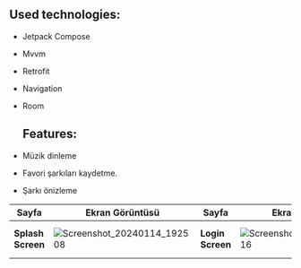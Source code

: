 ## Used technologies: 

- Jetpack Compose
- Mvvm
- Retrofit
- Navigation
- Room

  ## Features:

- Müzik dinleme
- Favori şarkıları kaydetme.
- Şarkı önizleme
  
| Sayfa           | Ekran Görüntüsü                                                 | Sayfa           | Ekran Görüntüsü                                                 | Sayfa           | Ekran Görüntüsü                                                 | Sayfa           | Ekran Görüntüsü                                                 | Sayfa           | Ekran Görüntüsü                                             |   
| --------------- | -------------------------------------------------------------- | --------------- | -------------------------------------------------------------- | --------------- | -------------------------------------------------------------- | --------------- | -------------------------------------------------------------- | --------------- | -------------------------------------------------------------- |
| **Splash Screen**  | ![Screenshot_20240114_192508](https://github.com/ayberktmn/ComposeDeezerMusic/assets/83671296/5c764950-6cff-4bb3-9808-9509cd31bc65)| **Login Screen**   |![Screenshot_20240114_192516](https://github.com/ayberktmn/ComposeDeezerMusic/assets/83671296/8b30a1bd-d5db-482e-abf7-ae558381fd4d)| **Home Screen** | ![Screenshot_20240114_192548](https://github.com/ayberktmn/ComposeDeezerMusic/assets/83671296/a0a9cff4-6104-416f-a4fb-aacc37367a32)| **Artist Screen** |![Screenshot_20240114_192559](https://github.com/ayberktmn/ComposeDeezerMusic/assets/83671296/8aa286a3-5cc9-475c-a008-70fb40ae4ba9) |**Artist Details Screen** | ![Screenshot_20240114_192616](https://github.com/ayberktmn/ComposeDeezerMusic/assets/83671296/5a74c458-e0c1-4add-971c-380a01703d5e)|**Music Screen** |![Screenshot_20240114_192632](https://github.com/ayberktmn/ComposeDeezerMusic/assets/83671296/db66b3e9-fafc-4f98-9ad0-6dfebef0de45)|
